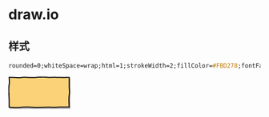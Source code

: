 # draw.io

## 样式

```css
rounded=0;whiteSpace=wrap;html=1;strokeWidth=2;fillColor=#FBD278;fontFamily=Comic Sans MS;fontSize=11;comic=1;shadow=1;glass=0;
```
![](style-01.png)
